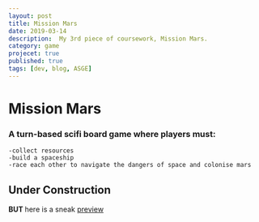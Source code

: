 ```yaml
---
layout: post
title: Mission Mars
date: 2019-03-14
description:  My 3rd piece of coursework, Mission Mars.
category: game
projecet: true
published: true
tags: [dev, blog, ASGE]
---
```


# Mission Mars
### A turn-based scifi board game where players must:
    -collect resources
    -build a spaceship
    -race each other to navigate the dangers of space and colonise mars

## Under Construction

<b> BUT </b> here is a sneak [preview](https://youtu.be/3SAxXWDQk6o)
